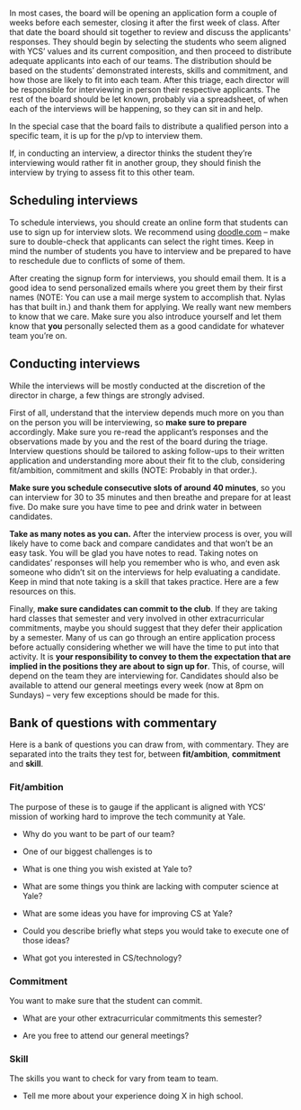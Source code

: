
In most cases, the board will be opening an application form a couple of weeks before each semester, closing it after the first week of class. After that date the board should sit together to review and discuss  the applicants' responses. They should begin by selecting the students who seem aligned with YCS’ values and its current composition, and then proceed to distribute adequate applicants into each of our teams. The distribution should be based on the students’ demonstrated interests, skills and commitment, and how those are likely to fit into each team. After this triage, each director will be responsible for interviewing in person their respective applicants. The rest of the board should be let known, probably via a spreadsheet, of when each of the interviews will be happening, so they can sit in and help.

In the special case that the board fails to distribute a qualified person into a specific team, it is up for the p/vp to interview them.

If, in conducting an interview, a director thinks the student they’re interviewing would rather fit in another group, they should finish the interview by trying to assess fit to this other team.

## Scheduling interviews

To schedule interviews, you should create an online form that students can use to sign up for interview slots. We recommend using [doodle.com](http://doodle.com/) – make sure to double-check that applicants can select the right times. Keep in mind the number of students you have to interview and be prepared to have to reschedule due to conflicts of some of them.

After creating the signup form for interviews, you should email them. It is a good idea to send personalized emails where you greet them by their first names (NOTE:  You can use a mail merge system to accomplish that. Nylas has that built in.) and thank them for applying. We really want new members to know that we care. Make sure you also introduce yourself and let them know that **you** personally selected them as a good candidate for whatever team you’re on.

## Conducting interviews

While the interviews will be mostly conducted at the discretion of the director in charge, a few things are strongly advised.

First of all, understand that the interview depends much more on you than on the person you will be interviewing, so **make sure to prepare** accordingly. Make sure you re-read the applicant’s responses and the observations made by you and the rest of the board during the triage. Interview questions should be tailored to asking follow-ups to their written application and understanding more about their fit to the club, considering fit/ambition, commitment and skills (NOTE:  Probably in that order.).

**Make sure you schedule consecutive slots of around 40 minutes**, so you can interview for 30 to 35 minutes and then breathe and prepare for at least five. Do make sure you have time to pee and drink water in between candidates.

**Take as many notes as you can.** After the interview process is over, you will likely have to come back and compare candidates and that won’t be an easy task. You will be glad you have notes to read. Taking notes on candidates’ responses will help you remember who is who, and even ask someone who didn’t sit on the interviews for help evaluating a candidate. Keep in mind that note taking is a skill that takes practice. Here are a few resources on this.

Finally, **make sure candidates can commit to the club**. If they are taking hard classes that semester and very involved in other extracurricular commitments, maybe you should suggest that they defer their application by a semester. Many of us can go through an entire application process before actually considering whether we will have the time to put into that activity. It is **your responsibility to convey to them the expectation that are implied in the positions they are about to sign up for**. This, of course, will depend on the team they are interviewing for. Candidates should also be available to attend our general meetings every week (now at 8pm on Sundays) – very few exceptions should be made for this.

## Bank of questions with commentary

Here is a bank of questions you can draw from, with commentary. They are separated into the traits they test for, between **fit/ambition**, **commitment** and **skill**.

### Fit/ambition

The purpose of these is to gauge if the applicant is aligned with YCS’ mission of working hard to improve the tech community at Yale.

* Why do you want to be part of our team?

* One of our biggest challenges is to

* What is one thing you wish existed at Yale to?

* What are some things you think are lacking with computer science at Yale?

* What are some ideas you have for improving CS at Yale?

* Could you describe briefly what steps you would take to execute one of those ideas?

* What got you interested in CS/technology?

### Commitment

You want to make sure that the student can commit.

* What are your other extracurricular commitments this semester?

* Are you free to attend our general meetings?

### Skill

The skills you want to check for vary from team to team.

* Tell me more about your experience doing X in high school.
